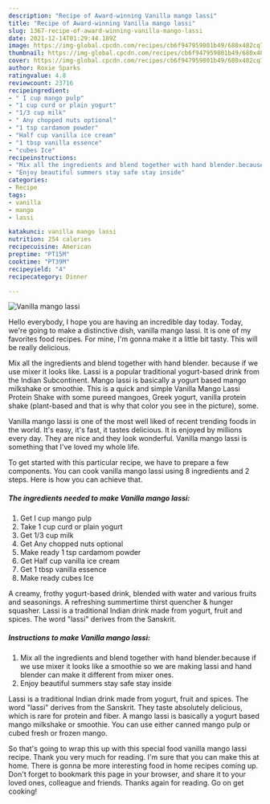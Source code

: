 ```yaml
---
description: "Recipe of Award-winning Vanilla mango lassi"
title: "Recipe of Award-winning Vanilla mango lassi"
slug: 1367-recipe-of-award-winning-vanilla-mango-lassi
date: 2021-12-14T01:29:44.189Z
image: https://img-global.cpcdn.com/recipes/cb6f947959801b49/680x482cq70/vanilla-mango-lassi-recipe-main-photo.jpg
thumbnail: https://img-global.cpcdn.com/recipes/cb6f947959801b49/680x482cq70/vanilla-mango-lassi-recipe-main-photo.jpg
cover: https://img-global.cpcdn.com/recipes/cb6f947959801b49/680x482cq70/vanilla-mango-lassi-recipe-main-photo.jpg
author: Roxie Sparks
ratingvalue: 4.8
reviewcount: 23716
recipeingredient:
- " I cup mango pulp"
- "1 cup curd or plain yogurt"
- "1/3 cup milk"
- " Any chopped nuts optional"
- "1 tsp cardamom powder"
- "Half cup vanilla ice cream"
- "1 tbsp vanilla essence"
- "cubes Ice"
recipeinstructions:
- "Mix all the ingredients and blend together with hand blender.because if we use mixer it looks like a smoothie so we are making lassi and hand blender can make it different from mixer ones."
- "Enjoy beautiful summers stay safe stay inside"
categories:
- Recipe
tags:
- vanilla
- mango
- lassi

katakunci: vanilla mango lassi 
nutrition: 254 calories
recipecuisine: American
preptime: "PT15M"
cooktime: "PT39M"
recipeyield: "4"
recipecategory: Dinner

---
```



![Vanilla mango lassi](https://img-global.cpcdn.com/recipes/cb6f947959801b49/680x482cq70/vanilla-mango-lassi-recipe-main-photo.jpg)

Hello everybody, I hope you are having an incredible day today. Today, we're going to make a distinctive dish, vanilla mango lassi. It is one of my favorites food recipes. For mine, I'm gonna make it a little bit tasty. This will be really delicious.

Mix all the ingredients and blend together with hand blender. because if we use mixer it looks like. Lassi is a popular traditional yogurt-based drink from the Indian Subcontinent. Mango lassi is basically a yogurt based mango milkshake or smoothie. This is a quick and simple Vanilla Mango Lassi Protein Shake with some pureed mangoes, Greek yogurt, vanilla protein shake (plant-based and that is why that color you see in the picture), some.

Vanilla mango lassi is one of the most well liked of recent trending foods in the world. It's easy, it's fast, it tastes delicious. It is enjoyed by millions every day. They are nice and they look wonderful. Vanilla mango lassi is something that I've loved my whole life.


To get started with this particular recipe, we have to prepare a few components. You can cook vanilla mango lassi using 8 ingredients and 2 steps. Here is how you can achieve that.

<!--inarticleads1-->

##### The ingredients needed to make Vanilla mango lassi:

1. Get  I cup mango pulp
1. Take 1 cup curd or plain yogurt
1. Get 1/3 cup milk
1. Get  Any chopped nuts optional
1. Make ready 1 tsp cardamom powder
1. Get Half cup vanilla ice cream
1. Get 1 tbsp vanilla essence
1. Make ready cubes Ice


A creamy, frothy yogurt-based drink, blended with water and various fruits and seasonings. A refreshing summertime thirst quencher &amp; hunger squasher. Lassi is a traditional Indian drink made from yogurt, fruit and spices. The word &#34;lassi&#34; derives from the Sanskrit. 

<!--inarticleads2-->

##### Instructions to make Vanilla mango lassi:

1. Mix all the ingredients and blend together with hand blender.because if we use mixer it looks like a smoothie so we are making lassi and hand blender can make it different from mixer ones.
1. Enjoy beautiful summers stay safe stay inside


Lassi is a traditional Indian drink made from yogurt, fruit and spices. The word &#34;lassi&#34; derives from the Sanskrit. They taste absolutely delicious, which is rare for protein and fiber. A mango lassi is basically a yogurt based mango milkshake or smoothie. You can use either canned mango pulp or cubed fresh or frozen mango. 

So that's going to wrap this up with this special food vanilla mango lassi recipe. Thank you very much for reading. I'm sure that you can make this at home. There is gonna be more interesting food in home recipes coming up. Don't forget to bookmark this page in your browser, and share it to your loved ones, colleague and friends. Thanks again for reading. Go on get cooking!
